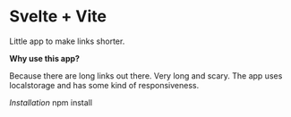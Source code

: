 # Svelte + Vite

Little app to make links shorter. 


**Why use this app?**

Because there are long links out there. Very long and scary.
The app uses localstorage and has some kind of responsiveness.

*Installation*
npm install 
